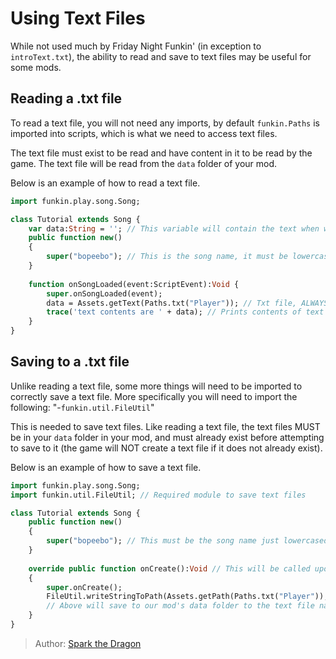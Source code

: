 [tags]: / "advanced,txt,hscript"

# Using Text Files

While not used much by Friday Night Funkin' (in exception to `introText.txt`), the ability to read and save to text files may be useful for some mods. 

## Reading a .txt file

To read a text file, you will not need any imports, by default `funkin.Paths` is imported into scripts, which is what we need to access text files.

The text file must exist to be read and have content in it to be read by the game. The text file will be read from the `data` folder of your mod.

Below is an example of how to read a text file.

```haxe
import funkin.play.song.Song;

class Tutorial extends Song {
    var data:String = ''; // This variable will contain the text when we read the text file.
    public function new() 
    {
        super("bopeebo"); // This is the song name, it must be lowercase here.
    }
    
    function onSongLoaded(event:ScriptEvent):Void {
        super.onSongLoaded(event);
        data = Assets.getText(Paths.txt("Player")); // Txt file, ALWAYS in "data" folder.
        trace('text contents are ' + data); // Prints contents of text file in the console.
    }
}
```

## Saving to a .txt file

Unlike reading a text file, some more things will need to be imported to correctly save a text file. More specifically you will need to import the following:
"-`funkin.util.FileUtil`"

This is needed to save text files. Like reading a text file, the text files MUST be in your `data` folder in your mod, and must already exist before attempting to save to it (the game will NOT create a text file if it does not already exist).

Below is an example of how to save a text file.

```haxe
import funkin.play.song.Song;
import funkin.util.FileUtil; // Required module to save text files

class Tutorial extends Song {
    public function new() 
    {
        super("bopeebo"); // This must be the song name just lowercased
    }
    
    override public function onCreate():Void // This will be called upon the game starting
    {
        super.onCreate();
        FileUtil.writeStringToPath(Assets.getPath(Paths.txt("Player")), 'extra large potato'); 
        // Above will save to our mod's data folder to the text file named "Player.txt" and will write "extra large potato" in said text file
    }
}
```

> Author: [Spark the Dragon](https://github.com/spark-the-dragon)
